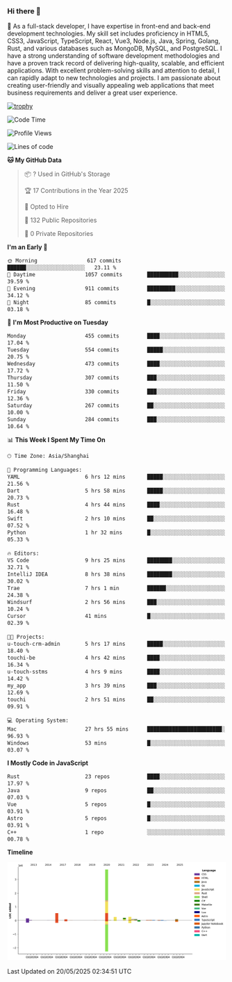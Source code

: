 ### Hi there 👋

🌱 As a full-stack developer, I have expertise in front-end and back-end development technologies. My skill set includes proficiency in HTML5, CSS3, JavaScript, TypeScript, React, Vue3, Node.js, Java, Spring, Golang, Rust, and various databases such as MongoDB, MySQL, and PostgreSQL. I have a strong understanding of software development methodologies and have a proven track record of delivering high-quality, scalable, and efficient applications. With excellent problem-solving skills and attention to detail, I can rapidly adapt to new technologies and projects. I am passionate about creating user-friendly and visually appealing web applications that meet business requirements and deliver a great user experience.

[![trophy](https://github-profile-trophy.vercel.app/?username=elton&rank=SECRET,SSS,SS,S,AAA,AA,A&theme=onedark&no-frame=true&margin-w=10)](https://github.com/ryo-ma/github-profile-trophy)

<!--START_SECTION:waka-->
![Code Time](http://img.shields.io/badge/Code%20Time-1%2C651%20hrs%2022%20mins-blue)

![Profile Views](http://img.shields.io/badge/Profile%20Views-1-blue)

![Lines of code](https://img.shields.io/badge/From%20Hello%20World%20I%27ve%20Written-5.7%20million%20lines%20of%20code-blue)

**🐱 My GitHub Data** 

> 📦 ? Used in GitHub's Storage 
 > 
> 🏆 17 Contributions in the Year 2025
 > 
> 💼 Opted to Hire
 > 
> 📜 132 Public Repositories 
 > 
> 🔑 0 Private Repositories 
 > 
**I'm an Early 🐤** 

```text
🌞 Morning                617 commits         ██████░░░░░░░░░░░░░░░░░░░   23.11 % 
🌆 Daytime                1057 commits        ██████████░░░░░░░░░░░░░░░   39.59 % 
🌃 Evening                911 commits         █████████░░░░░░░░░░░░░░░░   34.12 % 
🌙 Night                  85 commits          █░░░░░░░░░░░░░░░░░░░░░░░░   03.18 % 
```
📅 **I'm Most Productive on Tuesday** 

```text
Monday                   455 commits         ████░░░░░░░░░░░░░░░░░░░░░   17.04 % 
Tuesday                  554 commits         █████░░░░░░░░░░░░░░░░░░░░   20.75 % 
Wednesday                473 commits         ████░░░░░░░░░░░░░░░░░░░░░   17.72 % 
Thursday                 307 commits         ███░░░░░░░░░░░░░░░░░░░░░░   11.50 % 
Friday                   330 commits         ███░░░░░░░░░░░░░░░░░░░░░░   12.36 % 
Saturday                 267 commits         ██░░░░░░░░░░░░░░░░░░░░░░░   10.00 % 
Sunday                   284 commits         ███░░░░░░░░░░░░░░░░░░░░░░   10.64 % 
```


📊 **This Week I Spent My Time On** 

```text
🕑︎ Time Zone: Asia/Shanghai

💬 Programming Languages: 
YAML                     6 hrs 12 mins       █████░░░░░░░░░░░░░░░░░░░░   21.56 % 
Dart                     5 hrs 58 mins       █████░░░░░░░░░░░░░░░░░░░░   20.73 % 
Rust                     4 hrs 44 mins       ████░░░░░░░░░░░░░░░░░░░░░   16.48 % 
Swift                    2 hrs 10 mins       ██░░░░░░░░░░░░░░░░░░░░░░░   07.52 % 
Python                   1 hr 32 mins        █░░░░░░░░░░░░░░░░░░░░░░░░   05.33 % 

🔥 Editors: 
VS Code                  9 hrs 25 mins       ████████░░░░░░░░░░░░░░░░░   32.71 % 
IntelliJ IDEA            8 hrs 38 mins       ████████░░░░░░░░░░░░░░░░░   30.02 % 
Trae                     7 hrs 1 min         ██████░░░░░░░░░░░░░░░░░░░   24.38 % 
Windsurf                 2 hrs 56 mins       ███░░░░░░░░░░░░░░░░░░░░░░   10.24 % 
Cursor                   41 mins             █░░░░░░░░░░░░░░░░░░░░░░░░   02.39 % 

🐱‍💻 Projects: 
u-touch-crm-admin        5 hrs 17 mins       █████░░░░░░░░░░░░░░░░░░░░   18.40 % 
touchi-be                4 hrs 42 mins       ████░░░░░░░░░░░░░░░░░░░░░   16.34 % 
u-touch-sstms            4 hrs 9 mins        ████░░░░░░░░░░░░░░░░░░░░░   14.42 % 
my_app                   3 hrs 39 mins       ███░░░░░░░░░░░░░░░░░░░░░░   12.69 % 
touchi                   2 hrs 51 mins       ██░░░░░░░░░░░░░░░░░░░░░░░   09.91 % 

💻 Operating System: 
Mac                      27 hrs 55 mins      ████████████████████████░   96.93 % 
Windows                  53 mins             █░░░░░░░░░░░░░░░░░░░░░░░░   03.07 % 
```

**I Mostly Code in JavaScript** 

```text
Rust                     23 repos            ████░░░░░░░░░░░░░░░░░░░░░   17.97 % 
Java                     9 repos             ██░░░░░░░░░░░░░░░░░░░░░░░   07.03 % 
Vue                      5 repos             █░░░░░░░░░░░░░░░░░░░░░░░░   03.91 % 
Astro                    5 repos             █░░░░░░░░░░░░░░░░░░░░░░░░   03.91 % 
C++                      1 repo              ░░░░░░░░░░░░░░░░░░░░░░░░░   00.78 % 
```



**Timeline**

![Lines of Code chart](https://raw.githubusercontent.com/elton/elton/main/assets/bar_graph.png)


 Last Updated on 20/05/2025 02:34:51 UTC
<!--END_SECTION:waka-->

<!--
**elton/elton** is a ✨ _special_ ✨ repository because its `README.md` (this file) appears on your GitHub profile.

Here are some ideas to get you started:

- 🔭 I’m currently working on ...
- 🌱 I’m currently learning ...
- 👯 I’m looking to collaborate on ...
- 🤔 I’m looking for help with ...
- 💬 Ask me about ...
- 📫 How to reach me: ...
- 😄 Pronouns: ...
- ⚡ Fun fact: ...
-->
